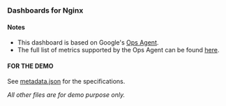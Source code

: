 ### Dashboards for Nginx

#### Notes

- This dashboard is based on Google's [Ops Agent](https://cloud.google.com/stackdriver/docs/solutions/agents/ops-agent).
- The full list of metrics supported by the Ops Agent can be found [here](https://cloud.google.com/stackdriver/docs/solutions/agents/ops-agent/third-party/nginx#monitored-metrics).

#### FOR THE DEMO

See [metadata.json](metadata.json) for the specifications.

_All other files are for demo purpose only._
